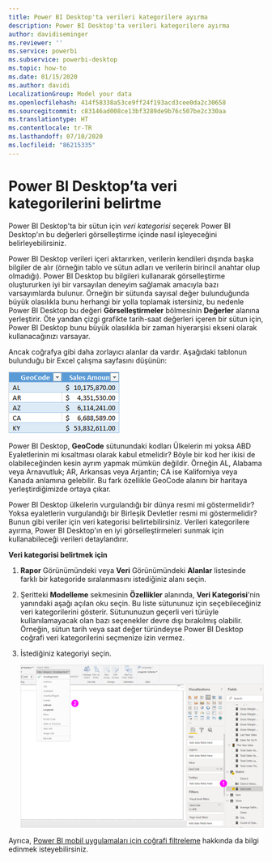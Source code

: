 ```yaml
---
title: Power BI Desktop'ta verileri kategorilere ayırma
description: Power BI Desktop'ta verileri kategorilere ayırma
author: davidiseminger
ms.reviewer: ''
ms.service: powerbi
ms.subservice: powerbi-desktop
ms.topic: how-to
ms.date: 01/15/2020
ms.author: davidi
LocalizationGroup: Model your data
ms.openlocfilehash: 414f58338a53ce9ff24f193acd3cee0da2c30658
ms.sourcegitcommit: c83146ad008ce13bf3289de9b76c507be2c330aa
ms.translationtype: HT
ms.contentlocale: tr-TR
ms.lasthandoff: 07/10/2020
ms.locfileid: "86215335"
---
```

# <a name="specify-data-categories-in-power-bi-desktop"></a>Power BI Desktop’ta veri kategorilerini belirtme
Power BI Desktop'ta bir sütun için *veri kategorisi* seçerek Power BI Desktop'ın bu değerleri görselleştirme içinde nasıl işleyeceğini belirleyebilirsiniz.

Power BI Desktop verileri içeri aktarırken, verilerin kendileri dışında başka bilgiler de alır (örneğin tablo ve sütun adları ve verilerin birincil anahtar olup olmadığı). Power BI Desktop bu bilgileri kullanarak görselleştirme oluştururken iyi bir varsayılan deneyim sağlamak amacıyla bazı varsayımlarda bulunur.
Örneğin bir sütunda sayısal değer bulunduğunda büyük olasılıkla bunu herhangi bir yolla toplamak istersiniz, bu nedenle Power BI Desktop bu değeri **Görselleştirmeler** bölmesinin **Değerler** alanına yerleştirir. Öte yandan çizgi grafikte tarih-saat değerleri içeren bir sütun için, Power BI Desktop bunu büyük olasılıkla bir zaman hiyerarşisi ekseni olarak kullanacağınızı varsayar.

Ancak coğrafya gibi daha zorlayıcı alanlar da vardır. Aşağıdaki tablonun bulunduğu bir Excel çalışma sayfasını düşünün:

![Power BI Desktop’a içeri aktarılacak tablosal verileri gösteren Excel’in ekran görüntüsü.](media/desktop-data-categorization/datacategorizationtable.png)

Power BI Desktop, **GeoCode** sütunundaki kodları Ülkelerin mi yoksa ABD Eyaletlerinin mi kısaltması olarak kabul etmelidir?  Böyle bir kod her ikisi de olabileceğinden kesin ayrım yapmak mümkün değildir. Örneğin AL, Alabama veya Arnavutluk; AR, Arkansas veya Arjantin; CA ise Kaliforniya veya Kanada anlamına gelebilir. Bu fark özellikle GeoCode alanını bir haritaya yerleştirdiğimizde ortaya çıkar. 

Power BI Desktop ülkelerin vurgulandığı bir dünya resmi mi göstermelidir? Yoksa eyaletlerin vurgulandığı bir Birleşik Devletler resmi mi göstermelidir?  Bunun gibi veriler için veri kategorisi belirtebilirsiniz. Verileri kategorilere ayırma, Power BI Desktop'ın en iyi görselleştirmeleri sunmak için kullanabileceği verileri detaylandırır.  

**Veri kategorisi belirtmek için**

1. **Rapor** Görünümündeki veya **Veri** Görünümündeki **Alanlar** listesinde farklı bir kategoride sıralanmasını istediğiniz alanı seçin.
2. Şeritteki **Modelleme** sekmesinin **Özellikler** alanında, **Veri Kategorisi**'nin yanındaki aşağı açılan oku seçin.  Bu liste sütununuz için seçebileceğiniz veri kategorilerini gösterir. Sütununuzun geçerli veri türüyle kullanılamayacak olan bazı seçenekler devre dışı bırakılmış olabilir.  Örneğin, sütun tarih veya saat değer türündeyse Power BI Desktop coğrafi veri kategorilerini seçmenize izin vermez. 
3. İstediğiniz kategoriyi seçin.

   ![Veri Kategorisi filtresini gösteren Power BI Desktop’ın ekran görüntüsü.](media/desktop-data-categorization/desktop-data-categorization.png)

Ayrıca, [Power BI mobil uygulamaları için coğrafi filtreleme](desktop-mobile-geofiltering.md) hakkında da bilgi edinmek isteyebilirsiniz.